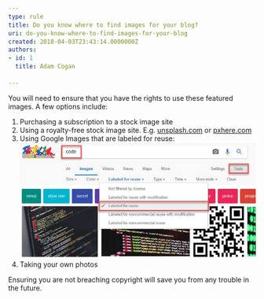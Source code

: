 ```yaml
---
type: rule
title: Do you know where to find images for your blog?
uri: do-you-know-where-to-find-images-for-your-blog
created: 2018-04-03T23:43:14.0000000Z
authors:
- id: 1
  title: Adam Cogan

---
```


You will need to ensure that you have the rights to use these featured images. A few options include:
 
1. Purchasing a subscription to a stock image site
2. Using a royalty-free stock image site. E.g. [unsplash.com](https://unsplash.com/) or [pxhere.com](https://pxhere.com/)
3. Using Google Images that are labeled for reuse: 
![ Finding Images Labelled for Reuse within Google Images](google-image-labeled-reuse.jpg)
4. Taking your own photos


Ensuring you are not breaching copyright will save you from any trouble in the future.
